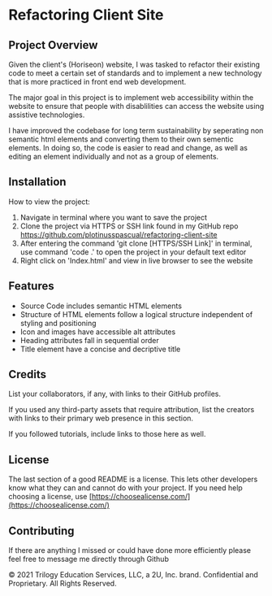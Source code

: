 # Refactoring Client Site

## Project Overview

Given the client's (Horiseon) website, I was tasked to refactor their existing code to meet a certain set of standards and to implement a new technology that is more practiced in front end web development. 

The major goal in this project is to implement web accessibility within the website to ensure that people with disablilities can access the website using assistive technologies. 

I have improved the codebase for long term sustainability by seperating non semantic html elements and converting them to their own sementic elements. In doing so, the code is easier to read and change, as well as editing an element individually and not as a group of elements. 



## Installation

How to view the project:

1. Navigate in terminal where you want to save the project
2. Clone the project via HTTPS or SSH link found in my GitHub repo 
    https://github.com/plotinusspascual/refactoring-client-site
3. After entering the command 'git clone [HTTPS/SSH Link]' in terminal, use command 'code .' to open the project in your default text editor
4. Right click on 'Index.html' and view in live browser to see the website 


## Features

- Source Code includes semantic HTML elements
- Structure of HTML elements follow a logical structure independent of styling and positioning
- Icon and images have accessible alt attributes
- Heading attributes fall in sequential order
- Title element have a concise and decriptive title 


## Credits

List your collaborators, if any, with links to their GitHub profiles.

If you used any third-party assets that require attribution, list the creators with links to their primary web presence in this section.

If you followed tutorials, include links to those here as well.


## License

The last section of a good README is a license. This lets other developers know what they can and cannot do with your project. If you need help choosing a license, use [https://choosealicense.com/](https://choosealicense.com/)


## Contributing

If there are anything I missed or could have done more efficiently please feel free to message me directly through Github

© 2021 Trilogy Education Services, LLC, a 2U, Inc. brand. Confidential and Proprietary. All Rights Reserved.
